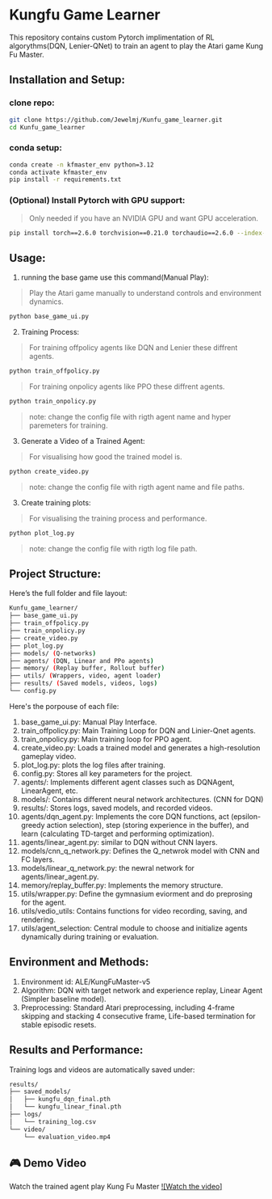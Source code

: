 # Kungfu Game Learner
This repository contains custom Pytorch implimentation of RL algorythms(DQN, Lenier-QNet) to train an agent to play the Atari game Kung Fu Master.

## Installation and Setup:
### clone repo:
```bash
git clone https://github.com/Jewelmj/Kunfu_game_learner.git
cd Kunfu_game_learner
```
### conda setup:
```bash
conda create -n kfmaster_env python=3.12
conda activate kfmaster_env
pip install -r requirements.txt
```
### (Optional) Install Pytorch with GPU support:
> Only needed if you have an NVIDIA GPU and want GPU acceleration.
```bash
pip install torch==2.6.0 torchvision==0.21.0 torchaudio==2.6.0 --index-url https://download.pytorch.org/whl/cu124
```
## Usage:
1. running the base game use this command(Manual Play):
> Play the Atari game manually to understand controls and environment dynamics.
```bash
python base_game_ui.py
```
2. Training Process:
> For training offpolicy agents like DQN and Lenier these diffrent agents. 
```bash
python train_offpolicy.py
```
> For training onpolicy agents like PPO these diffrent agents. 
```bash
python train_onpolicy.py
```
> note: change the config file with rigth agent name and hyper paremeters for training.
3. Generate a Video of a Trained Agent:
> For visualising how good the trained model is.
```bash
python create_video.py
```
> note: change the config file with rigth agent name and file paths.
3. Create training plots:
> For visualising the training process and performance.
```bash
python plot_log.py
```
> note: change the config file with rigth log file path.
## Project Structure:
Here’s the full folder and file layout:
```bash
Kunfu_game_learner/
├── base_game_ui.py
├── train_offpolicy.py
├── train_onpolicy.py
├── create_video.py
├── plot_log.py
├── models/ (Q-networks)
├── agents/ (DQN, Linear and PPo agents)
├── memory/ (Replay buffer, Rollout buffer)
├── utils/ (Wrappers, video, agent loader)
├── results/ (Saved models, videos, logs)
└── config.py
```
Here's the porpouse of each file:
1. base_game_ui.py: Manual Play Interface.
2. train_offpolicy.py: Main Training Loop for DQN and Linier-Qnet agents.
3. train_onpolicy.py: Main training loop for PPO agent.
4. create_video.py: Loads a trained model and generates a high-resolution gameplay video.
5. plot_log.py: plots the log files after training.
6. config.py: Stores all key parameters for the project.
7. agents/: Implements different agent classes such as DQNAgent, LinearAgent, etc.
8. models/: Contains different neural network architectures. (CNN for DQN)
9. results/: Stores logs, saved models, and recorded videos.
10. agents/dqn_agent.py: Implements the core DQN functions, act (epsilon-greedy action selection), step (storing experience in the buffer), and learn (calculating TD-target and performing optimization).
11. agents/linear_agent.py: similar to DQN without CNN layers.
12. models/cnn_q_network.py: Defines the Q_netwrok model with CNN and FC layers.
13. models/linear_q_network.py: the newral network for agents/linear_agent.py.
14. memory/replay_buffer.py: Implements the memory structure.
15. utils/wrapper.py: Define the gymnasium eviorment and do preprosing for the agent.
16. utils/vedio_utils: Contains functions for video recording, saving, and rendering.
17. utils/agent_selection: Central module to choose and initialize agents dynamically during training or evaluation.

## Environment and Methods:
1. Environment id: ALE/KungFuMaster-v5 
2. Algorithm: DQN with target network and experience  replay, Linear Agent (Simpler baseline model).
3. Preprocessing: Standard Atari preprocessing, including 4-frame skipping and stacking 4 consecutive frame, Life-based termination for stable episodic resets.
## Results and Performance:
Training logs and videos are automatically saved under:
```bash
results/
├── saved_models/
│   ├── kungfu_dqn_final.pth
│   └── kungfu_linear_final.pth
├── logs/
│   └── training_log.csv
└── video/
    └── evaluation_video.mp4
```
## 🎮 Demo Video
Watch the trained agent play Kung Fu Master
[![Watch the video]](https://youtube.com/shorts/GNXz_VnIido?feature=share>)
